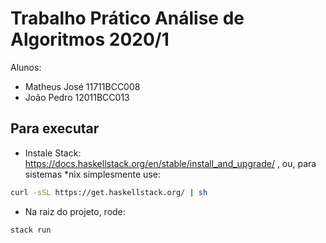 # Trabalho Prático Análise de Algoritmos 2020/1

Alunos:
- Matheus José 11711BCC008
- João Pedro 12011BCC013

## Para executar
- Instale Stack: 
https://docs.haskellstack.org/en/stable/install_and_upgrade/ , ou, para sistemas *nix simplesmente use:

```bash
curl -sSL https://get.haskellstack.org/ | sh
```

- Na raiz do projeto, rode:

```bash
stack run
```

